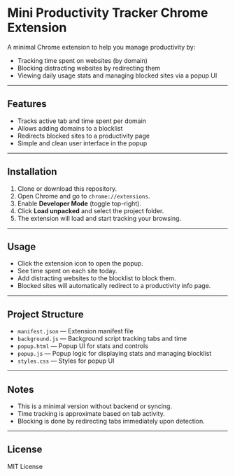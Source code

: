 # Mini Productivity Tracker Chrome Extension

A minimal Chrome extension to help you manage productivity by:

- Tracking time spent on websites (by domain)
- Blocking distracting websites by redirecting them
- Viewing daily usage stats and managing blocked sites via a popup UI

---

## Features

- Tracks active tab and time spent per domain
- Allows adding domains to a blocklist
- Redirects blocked sites to a productivity page
- Simple and clean user interface in the popup

---

## Installation

1. Clone or download this repository.
2. Open Chrome and go to `chrome://extensions`.
3. Enable **Developer Mode** (toggle top-right).
4. Click **Load unpacked** and select the project folder.
5. The extension will load and start tracking your browsing.

---

## Usage

- Click the extension icon to open the popup.
- See time spent on each site today.
- Add distracting websites to the blocklist to block them.
- Blocked sites will automatically redirect to a productivity info page.

---

## Project Structure

- `manifest.json` — Extension manifest file
- `background.js` — Background script tracking tabs and time
- `popup.html` — Popup UI for stats and controls
- `popup.js` — Popup logic for displaying stats and managing blocklist
- `styles.css` — Styles for popup UI

---

## Notes

- This is a minimal version without backend or syncing.
- Time tracking is approximate based on tab activity.
- Blocking is done by redirecting tabs immediately upon detection.

---

## License

MIT License
